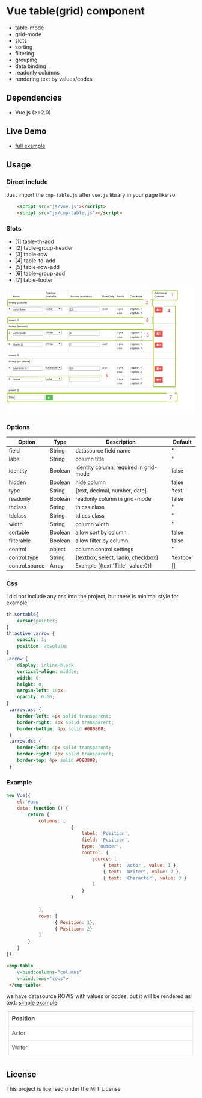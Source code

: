 # Vue table(grid) component

- table-mode
- grid-mode
- slots
- sorting
- filtering
- grouping
- data binding
- readonly columns
- rendering text by values/codes

## Dependencies

* Vue.js (>=2.0)


## Live Demo
- [full example](https://rawgit.com/d-kochanzhi/cmp-table/master/examples/index.html)


## Usage

### Direct include

Just import the `cmp-table.js` after `vue.js` library in your page like so.
```html
	<script src="js/vue.js"></script>	
	<script src="js/cmp-table.js"></script>
```

### Slots

- [1] table-th-add
- [2] table-group-header
- [3] table-row
- [4] table-td-add
- [5] table-row-add
- [6] table-group-add
- [7] table-footer
 
![image](https://github.com/d-kochanzhi/cmp-table/raw/master/examples/2017-09-21_11-00-27.png)

### Options


Option | Type | Description | Default
-------|------|-------------|--------
field | String | datasource field name | ''
label | String | column title | ''
identity | Boolean | identity column, required in grid-mode | false
hidden | Boolean | hide column | false
type | String | [text, decimal, number, date] | 'text'
readonly | Boolean | readonly column in grid-mode | false
thclass | String | th css class | ''
tdclass | String | td css class | ''
width | String | column width | ''
sortable | Boolean | allow sort by column | false
filterable | Boolean | allow filter by column | false
control | object | column control settings | ''
control.type | String |[textbox, select, radio, checkbox] | 'textbox'
control.source | Array |Example [{text:'Title', value:0}] | []



### Css
i did not include any css into the project, but there is minimal style for example

```css
th.sortable{
	cursor:pointer;
}			
th.active .arrow {
	opacity: 1;
	position: absolute;
}
.arrow {
	display: inline-block;
	vertical-align: middle;
	width: 0;
	height: 0;
	margin-left: 10px;
	opacity: 0.66;
}
 .arrow.asc {
 	border-left: 4px solid transparent;
 	border-right: 4px solid transparent;
 	border-bottom: 4px solid #080808;
 }
 .arrow.dsc {
	border-left: 4px solid transparent;
 	border-right: 4px solid transparent;
 	border-top: 4px solid #080808;
 }
```

### Example
```js
new Vue({
	el:'#app'	,
	data: function () {
        return {  			
            columns: [                       
                        {
                            label: 'Position',
                            field: 'Position',
                            type: 'number',						
                            control: {                             
                                source: [					
                                    { text: 'Actor', value: 1 },
                                    { text: 'Writer', value: 2 },
                                    { text: 'Character', value: 3 }
                                ]
                            }
                        }					

            ],			
            rows: [
                  { Position: 1},
				  { Position: 2}              
            ]
        }
    }
});
```
```html
<cmp-table          
 	v-bind:columns="columns"
 	v-bind:rows="rows">					  
 </cmp-table>
```
we have datasource ROWS with values or codes, but it will be rendered as text:
[simple example](https://rawgit.com/d-kochanzhi/cmp-table/master/examples/simple.html)

![image](https://github.com/d-kochanzhi/cmp-table/raw/master/examples/2017-09-21_12-17-45.png)


## License

This project is licensed under the MIT License

